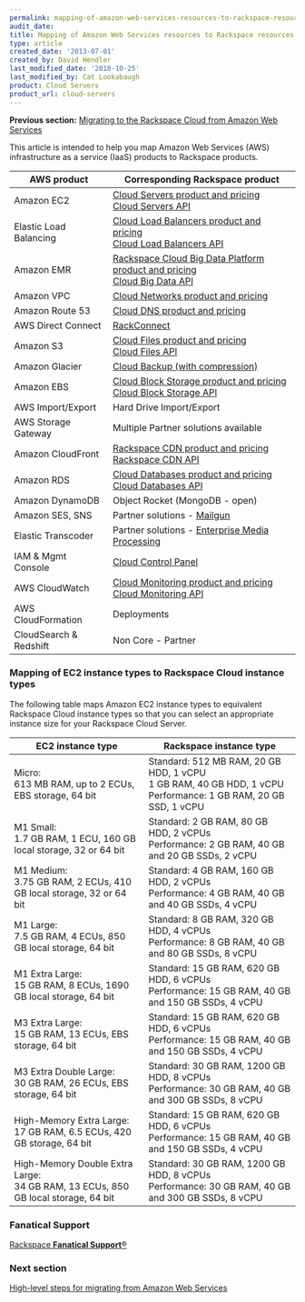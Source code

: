 ```yaml
---
permalink: mapping-of-amazon-web-services-resources-to-rackspace-resources/
audit_date:
title: Mapping of Amazon Web Services resources to Rackspace resources
type: article
created_date: '2013-07-01'
created_by: David Hendler
last_modified_date: '2018-10-25'
last_modified_by: Cat Lookabaugh
product: Cloud Servers
product_url: cloud-servers
---
```


**Previous section:** [Migrating to the Rackspace Cloud from Amazon Web Services](/how-to/migrating-to-the-rackspace-cloud-from-amazon-web-services)

This article is intended to help you map Amazon Web Services (AWS)
infrastructure as a service (IaaS) products to Rackspace products.

| AWS product | Corresponding Rackspace product |
| --- | --- |
| Amazon EC2 | [Cloud Servers product and pricing](http://www.rackspace.com/cloud/servers)<br />[Cloud Servers API](https://developer.rackspace.com/docs/cloud-servers/v2/developer-guide/) |
| Elastic Load Balancing | [Cloud Load Balancers product and pricing](http://www.rackspace.com/cloud/load-balancing)<br />[Cloud Load Balancers API](https://developer.rackspace.com/docs/cloud-load-balancers/v1/developer-guide/)|
| Amazon EMR | [Rackspace Cloud Big Data Platform product and pricing](https://www.rackspace.com/cloud/big-data)<br />[Cloud Big Data API](https://developer.rackspace.com/docs/cloud-big-data/v2/developer-guide/) |
| Amazon VPC | [Cloud Networks product and pricing](https://www.rackspace.com/cloud/networks) |
| Amazon Route 53 | [Cloud DNS product and pricing](https://www.rackspace.com/cloud/dns) |
| AWS Direct Connect | [RackConnect](https://www.rackspace.com/cloud/hybrid/rackconnect) |
| Amazon S3 | [Cloud Files product and pricing](http://www.rackspace.com/cloud/files)<br />[Cloud Files API](https://developer.rackspace.com/docs/cloud-files/v1/developer-guide/) |
| Amazon Glacier | [Cloud Backup (with compression)](https://www.rackspace.com/cloud/backup) |
| Amazon EBS | [Cloud Block Storage product and pricing](http://www.rackspace.com/cloud/block-storage)<br />[Cloud Block Storage API](https://developer.rackspace.com/docs/cloud-block-storage/v1/developer-guide/) |
| AWS Import/Export | Hard Drive Import/Export |
| AWS Storage Gateway | Multiple Partner solutions available |
| Amazon CloudFront | [Rackspace CDN product and pricing](http://www.rackspace.com/cloud/cdn-content-delivery-network)<br />[Rackspace CDN API](https://developer.rackspace.com/docs/cdn/v1/developer-guide/) |
| Amazon RDS | [Cloud Databases product and pricing](https://www.rackspace.com/cloud/databases)<br />[Cloud Databases API](https://developer.rackspace.com/docs/cloud-databases/v1/developer-guide/) |
| Amazon DynamoDB | Object Rocket (MongoDB - open) |
| Amazon SES, SNS | Partner solutions - [Mailgun](https://www.mailgun.com/) |
| Elastic Transcoder | Partner solutions - [Enterprise Media Processing](https://www.encoding.com/) |
| IAM & Mgmt Console | [Cloud Control Panel](https://login.rackspace.com) |
| AWS CloudWatch | [Cloud Monitoring product and pricing](http://www.rackspace.com/cloud/monitoring)<br />[Cloud Monitoring API](https://developer.rackspace.com/docs/cloud-monitoring/v1/developer-guide/)  |
| AWS CloudFormation | Deployments |
| CloudSearch & Redshift | Non Core - Partner |

### Mapping of EC2 instance types to Rackspace Cloud instance types

The following table maps Amazon EC2 instance types to equivalent
Rackspace Cloud instance types so that you can select an appropriate
instance size for your Rackspace Cloud Server.

| EC2 instance type   | Rackspace instance type   |
|---------------------|---------------------------|
| Micro:<br />613 MB RAM, up to 2 ECUs, EBS storage, 64 bit | Standard: 512 MB RAM, 20 GB HDD, 1 vCPU<br />1 GB RAM, 40 GB HDD, 1 vCPU<br />Performance: 1 GB RAM, 20 GB SSD, 1 vCPU |
| M1 Small:<br />1.7 GB RAM, 1 ECU, 160 GB local storage, 32 or 64 bit | Standard: 2 GB RAM, 80 GB HDD, 2 vCPUs<br />Performance: 2 GB RAM, 40 GB and 20 GB SSDs, 2 vCPU |
| M1 Medium:<br />3.75 GB RAM, 2 ECUs, 410 GB local storage, 32 or 64 bit | Standard: 4 GB RAM, 160 GB HDD, 2 vCPUs<br />Performance: 4 GB RAM, 40 GB and 40 GB SSDs, 4 vCPU |
| M1 Large:<br />7.5 GB RAM, 4 ECUs, 850 GB local storage, 64 bit | Standard: 8 GB RAM, 320 GB HDD, 4 vCPUs<br />Performance: 8 GB RAM, 40 GB and 80 GB SSDs, 8 vCPU |
| M1 Extra Large:<br />15 GB RAM, 8 ECUs, 1690 GB local storage, 64 bit | Standard: 15 GB RAM, 620 GB HDD, 6 vCPUs<br />Performance: 15 GB RAM, 40 GB and 150 GB SSDs, 4 vCPU |
| M3 Extra Large:<br />15 GB RAM, 13 ECUs, EBS storage, 64 bit | Standard: 15 GB RAM, 620 GB HDD, 6 vCPUs<br />Performance: 15 GB RAM, 40 GB and 150 GB SSDs, 4 vCPU |
| M3 Extra Double Large:<br /> 30 GB RAM, 26 ECUs, EBS storage, 64 bit | Standard: 30 GB RAM, 1200 GB HDD, 8 vCPUs<br />Performance: 30 GB RAM, 40 GB and 300 GB SSDs, 8 vCPU |
| High-Memory Extra Large:<br />17 GB RAM, 6.5 ECUs, 420 GB storage, 64 bit | Standard: 15 GB RAM, 620 GB HDD, 6 vCPUs<br />Performance: 15 GB RAM, 40 GB and 150 GB SSDs, 4 vCPU |
| High-Memory Double Extra Large:<br />34 GB RAM, 13 ECUs, 850 GB local storage, 64 bit | Standard: 30 GB RAM, 1200 GB HDD, 8 vCPUs<br />Performance: 30 GB RAM, 40 GB and 300 GB SSDs, 8 vCPU |

### Fanatical Support

[Rackspace **Fanatical Support**&reg;](http://www.rackspace.com/whyrackspace/support)


### Next section

[High-level steps for migrating from Amazon Web Services](/how-to/high-level-steps-for-migrating-from-amazon-web-services)
